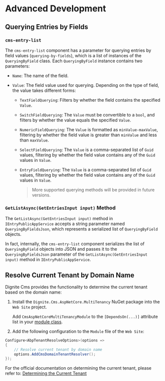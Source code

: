 # Advanced Development

## Querying Entries by Fields

### `cms-entry-list`

The `cms-entry-list` component has a parameter for querying entries by field values (`querying-by-fields`), which is a list of instances of the `QueryingByField` class. Each `QueryingByField` instance contains two parameters:

- `Name`: The name of the field.
- `Value`: The field value used for querying. Depending on the type of field, the value takes different forms:

  - `TextFieldQuerying`: Filters by whether the field contains the specified `Value`.
  - `SwitchFieldQuerying`: The `Value` must be convertible to a `bool`, and filters by whether the value equals the specified `Value`.
  - `NumericFieldQuerying`: The `Value` is formatted as `minValue-maxValue`, filtering by whether the field value is greater than `minValue` and less than `maxValue`.
  - `SelectFieldQuerying`: The `Value` is a comma-separated list of `Guid` values, filtering by whether the field value contains any of the `Guid` values in `Value`.
  - `EntryFieldQuerying`: The `Value` is a comma-separated list of `Guid` values, filtering by whether the field value contains any of the `Guid` values in `Value`.

    > More supported querying methods will be provided in future versions.

### `GetListAsync(GetEntriesInput input)` Method

The `GetListAsync(GetEntriesInput input)` method in `IEntryPublicAppService` accepts a string parameter named `QueryingByFieldsJson`, which represents a serialized list of `QueryingByField` objects.

In fact, internally, the `cms-entry-list` component serializes the list of `QueryingByField` objects into JSON and passes it to the `QueryingByFieldsJson` parameter of the `GetListAsync(GetEntriesInput input)` method in `IEntryPublicAppService`.

## Resolve Current Tenant by Domain Name

Dignite Cms provides the functionality to determine the current tenant based on the domain name:

1. Install the `Dignite.Cms.AspNetCore.MultiTenancy` NuGet package into the `Web Site` project.

   Add `CmsAspNetCoreMultiTenancyModule` to the `[DependsOn(...)]` attribute list in your [module class](https://docs.abp.io/en/abp/latest/Module-Development-Basics).

2. Add the following configuration to the `Module` file of the `Web Site`:

```csharp
Configure<AbpTenantResolveOptions>(options =>
{
    // Resolve current tenant by domain name
    options.AddCmsDomainTenantResolver();
});
```

For the official documentation on determining the current tenant, please refer to: [Determining the Current Tenant](https://abp.io/docs/latest/framework/architecture/multi-tenancy#determining-the-current-tenant)
